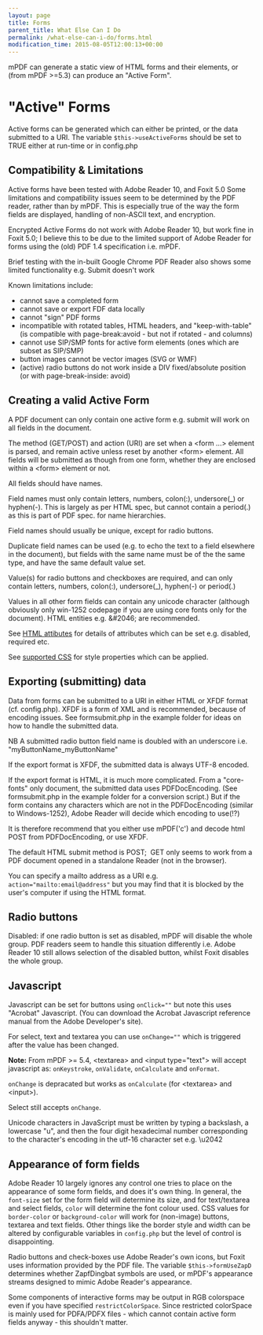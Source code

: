 ```yaml
---
layout: page
title: Forms
parent_title: What Else Can I Do
permalink: /what-else-can-i-do/forms.html
modification_time: 2015-08-05T12:00:13+00:00
---
```


<p>mPDF can generate a static view of HTML forms and their elements, or (from mPDF &gt;=5.3) can produce an "Active Form".</p>

# "Active" Forms

<p>Active forms can be generated which can either be printed, or the data submitted to a URI. The variable <code>$this-&gt;useActiveForms</code> should be set to <span class="smallblock">TRUE</span> either at run-time or in <span class="filename">config.php</span></p>

## Compatibility &amp; Limitations

<p>Active forms have been tested with Adobe Reader 10, and Foxit 5.0 Some limitations and compatibility issues seem to be determined by the PDF reader, rather than by mPDF. This is especially true of the way the form fields are displayed, handling of non-ASCII text, and encryption.</p>
<p>Encrypted Active Forms do not work with Adobe Reader 10, but work fine in Foxit 5.0; I believe this to be due to the limited support of Adobe Reader for forms using the (old) PDF 1.4 specification i.e. mPDF.</p>
<p>Brief testing with the in-built Google Chrome PDF Reader also shows some limited functionality e.g. Submit doesn't work</p>
<p>Known limitations include:</p>
<ul>
<li>cannot save a completed form</li>
<li>cannot save or export FDF data locally</li>
<li>cannot "sign" PDF forms</li>
<li>incompatible with rotated tables, HTML headers, and "keep-with-table" (is compatible with page-break:avoid - but not if rotated - and columns)</li>
<li>cannot use SIP/SMP fonts for active form elements (ones which are subset as SIP/SMP)</li>
<li>button images cannot be vector images (SVG or WMF)</li>
<li>(active) radio buttons do not work inside a DIV fixed/absolute position (or with page-break-inside: avoid)</li>
</ul>

## Creating a valid Active Form

<p>A PDF document can only contain one active form e.g. submit will work on all fields in the document.</p>
<p>The method (GET/POST) and action (URI) are set when a &lt;form ...&gt; element is parsed, and remain active unless reset by another &lt;form&gt; element. All fields will be submitted as though from one form, whether they are enclosed within a &lt;form&gt; element or not.</p>
<p>All fields should have names.</p>
<p>Field names must only contain letters, numbers, colon(:), undersore(_) or hyphen(-). This is largely as per HTML spec, but cannot contain a period(.) as this is part of PDF spec. for name hierarchies.</p>
<p>Field names should usually be unique, except for radio buttons.</p>
<p>Duplicate field names can be used (e.g. to echo the text to a field elsewhere in the document), but fields with the same name must be of the the same type, and have the same default value set.</p>
<p>Value(s) for radio buttons and checkboxes are required, and can only contain letters, numbers, colon(:), undersore(_), hyphen(-) or period(.)</p>
<p>Values in all other form fields can contain any unicode character (although obviously only win-1252 codepage if you are using core fonts only for the document). HTML entities e.g. &amp;#2046; are recommended.</p>
<p>See <a href="{{ "/html-support/html-attributes.html" | prepend: site.baseurl }}">HTML attibutes</a> for details of attributes which can be set e.g. disabled, required etc.</p>
<p>See <a href="{{ "/css-stylesheets/supported-css.html" | prepend: site.baseurl }}">supported CSS</a> for style properties which can be applied.</p>

## Exporting (submitting) data

<p>Data from forms can be submitted to a URI in either HTML or XFDF format (cf. <span class="filename">config.php</span>). XFDF is a form of XML and is recommended, because of encoding issues. See <span class="filename">formsubmit.php</span> in the example folder for ideas on how to handle the submitted data.</p>
<p>NB A submitted radio button field name is doubled with an underscore i.e. "myButtonName_myButtonName"</p>
<p>If the export format is XFDF, the submitted data is always UTF-8 encoded.</p>
<p>If the export format is HTML, it is much more complicated. From a "core-fonts" only document, the submitted data uses PDFDocEncoding. (See <span class="filename">formsubmit.php</span> in the example folder for a conversion script.) But if the form contains any characters which are not in the PDFDocEncoding (similar to Windows-1252), Adobe Reader will decide which encoding to use(!?)</p>
<p>It is therefore recommend that you either use mPDF('c') and decode html POST from PDFDocEncoding, or use XFDF.</p>
<p>The default HTML submit method is POST;&nbsp; GET only seems to work from a PDF document opened in a standalone Reader (not in the browser).</p>
<p>You can specify a mailto address as a URI e.g. <code>action="mailto:email@address"</code> but you may find that it is blocked by the user's computer if using the HTML format.</p>

## Radio buttons

<p>Disabled: if one radio button is set as disabled, mPDF will disable the whole group. PDF readers seem to handle this situation differently i.e. Adobe Reader 10 still allows selection of the disabled button, whilst Foxit disables the whole group.</p>

## Javascript

<p>Javascript can be set for buttons using <code>onClick=""</code> but note this uses "Acrobat" Javascript. (You can download the Acrobat Javascript reference manual from the Adobe Developer's site).</p>
<p>For select, text and textarea you can use <code>onChange=""</code> which is triggered after the value has been changed.</p>

<div class="alert alert-info" role="alert"><strong>Note:</strong> From mPDF &gt;= 5.4, &lt;textarea&gt; and &lt;input type="text"&gt; will accept javascript as: <code>onKeystroke</code>, <code>onValidate</code>, <code>onCalculate</code> and <code>onFormat</code>.

<code>onChange</code> is depracated but works as <code>onCalculate</code> (for &lt;textarea&gt; and &lt;input&gt;).

Select still accepts <code>onChange</code>.</div>
<p>Unicode characters in JavaScript must be written by typing a backslash, a lowercase "u", and then the four digit hexadecimal number corresponding to the character's encoding in the utf-16 character set e.g. \u2042</p>

## Appearance of form fields

<p>Adobe Reader 10 largely ignores any control one tries to place on the appearance of some form fields, and does it's own thing. In general, the <code>font-size</code> set for the form field will determine its size, and for text/textarea and select fields, <code>color</code> will determine the font colour used. CSS values for <code>border-color</code> or <code>background-color</code> will work for (non-image) buttons, textarea and text fields. Other things like the border style and width can be altered by configurable variables in <span class="filename"><code>config.php</code></span> but the level of control is disappointing.</p>
<p>Radio buttons and check-boxes use Adobe Reader's own icons, but Foxit uses information provided by the PDF file. The variable <code>$this-&gt;formUseZapD</code> determines whether ZapfDingbat symbols are used, or mPDF's appearance streams designed to mimic Adobe Reader's appearance.</p>
<p>Some components of interactive forms may be output in RGB colorspace even if you have specified <code>restrictColorSpace</code>. Since restricted colorSpace is mainly used for PDFA/PDFX files - which cannot contain active form fields anyway - this shouldn't matter.</p>
